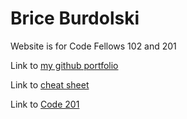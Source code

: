 # Brice Burdolski

Website is for Code Fellows 102 and 201


Link to [my github portfolio](https://github.com/burdolski/reading-notes)

Link to [cheat sheet](https://github.com/burdolski/reading-notes/blob/main/cheat%20sheet.md)

Link to [Code 201](https://github.com/burdolski/reading-notes/blob/main/Code%20201%20reading%20notes)
